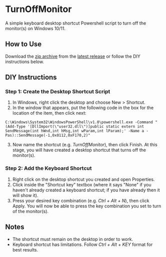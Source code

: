 # TurnOffMonitor
A simple keyboard desktop shortcut Powershell script to turn off the monitor(s) on Windows 10/11.

## How to Use
Download the [zip archive](https://github.com/colvdv/TurnOffMonitor/releases/download/v1.0/TurnOffMonitor.zip) from the [latest release](https://github.com/colvdv/TurnOffMonitor/releases) or follow the DIY instructions below.

## DIY Instructions
### Step 1: Create the Desktop Shortcut Script
1. In Windows, right click the desktop and choose New > Shortcut.
2. In the window that appears, put the following code in the box for the location of the item, then click next:
```
C:\Windows\System32\WindowsPowerShell\v1.0\powershell.exe -Command "(Add-Type '[DllImport(\"user32.dll\")]public static extern int SendMessage(int hWnd,int hMsg,int wParam,int lParam);' -Name a -Pas)::SendMessage(-1,0x0112,0xF170,2)"
```
3. Now name the shortcut (e.g. *TurnOffMonitor*), then click Finish. At this stage, you will have created a desktop shortcut that turns off the monitor(s).

### Step 2: Add the Keyboard Shortcut
1. Right click on the desktop shortcut you created and open Properties.
2. Click inside the "Shortcut key" textbox (where it says "None" if you haven't already created a keyboard shortcut; if you have already then it will show it).
3. Press your desired key combination (e.g. *Ctrl + Alt + N*), then click Apply. You will now be able to press the key combination you set to turn of the monitor(s).

## Notes
- The shortcut must remain on the desktop in order to work.
- Keyboard shortcut has limitations. Follow *Ctrl + Alt + KEY* format for best results.
